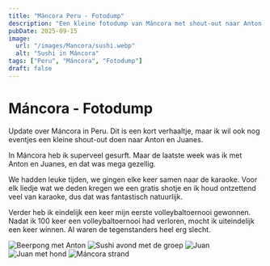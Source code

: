 ```yaml
---
title: "Máncora Peru - Fotodump"
description: "Een kleine fotodump van Máncora met shout-out naar Anton en Juanes."
pubDate: 2025-09-15
image:
  url: "/images/Mancora/sushi.webp"
  alt: "Sushi in Máncora"
tags: ["Peru", "Máncora", "Fotodump"]
draft: false
---
```


# Máncora - Fotodump

Update over Máncora in Peru. Dit is een kort verhaaltje, maar ik wil ook nog eventjes een kleine shout-out doen naar Anton en Juanes. 

In Máncora heb ik superveel gesurft. Maar de laatste week was ik met Anton en Juanes, en dat was mega gezellig.

We hadden leuke tijden, we gingen elke keer samen naar de karaoke. Voor elk liedje wat we deden kregen we een gratis shotje en ik houd ontzettend veel van karaoke, dus dat was fantastisch natuurlijk.

Verder heb ik eindelijk een keer mijn eerste volleybaltoernooi gewonnen. Nadat ik 100 keer een volleybaltoernooi had verloren, mocht ik uiteindelijk een keer winnen. Al waren de tegenstanders heel erg slecht.

<div class="photo-grid">
  <img src="/images/Mancora/beerpong.webp" alt="Beerpong met Anton" />
  <img src="/images/Mancora/sushi.webp" alt="Sushi avond met de groep" />
  <img src="/images/Mancora/juan.webp" alt="Juan" />
  <img src="/images/Mancora/juan+dog.webp" alt="Juan met hond" />
  <img src="/images/Mancora/mancorasanchaco.webp" alt="Máncora strand" />
</div>

